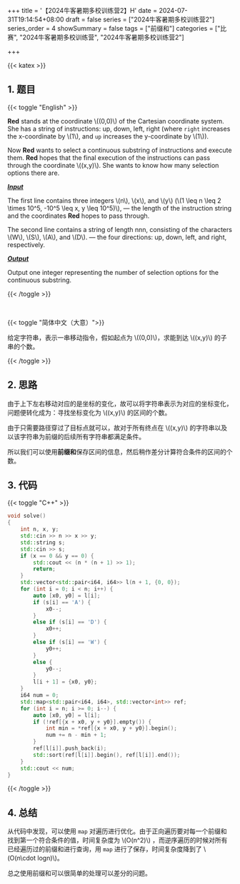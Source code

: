 +++
title = '【2024牛客暑期多校训练营2】H'
date = 2024-07-31T19:14:54+08:00
draft = false
series = ["2024牛客暑期多校训练营2"]
series_order = 4
showSummary = false
tags = ["前缀和"]
categories = ["比赛", "2024牛客暑期多校训练营", "2024牛客暑期多校训练营2"]

+++

{{< katex >}}

## 1. 题目

{{< toggle "English" >}}

**Red** stands at the coordinate \\((0,0)\\) of the Cartesian coordinate system. She has a string of instructions: up, down, left, right (where `right` increases the x-coordinate by \\(1\\), and `up` increases the y-coordinate by \\(1\\)).

Now **Red** wants to select a continuous substring of instructions and execute them. **Red** hopes that the final execution of the instructions can pass through the coordinate \\((x,y)\\). She wants to know how many selection options there are.

***<u>Input</u>***

The first line contains three integers \\(n\\), \\(x\\), and \\(y\\) (\\(1 \leq n \leq 2 \times 10^5, -10^5 \leq x, y \leq 10^5)\\), — the length of the instruction string and the coordinates **Red** hopes to pass through.

The second line contains a string of length nnn, consisting of the characters \\(W\\), \\(S\\), \\(A\\), and \\(D\\). — the four directions: up, down, left, and right, respectively.

***<u>Output</u>***

Output one integer representing the number of selection options for the continuous substring.

{{< /toggle >}}

<br>

{{< toggle "简体中文（大意）">}}

给定字符串，表示一串移动指令，假如起点为 \\((0,0)\\)，求能到达 \\((x,y)\\) 的子串的个数。

{{< /toggle >}}

## 2. 思路

由于上下左右移动对应的是坐标的变化，故可以将字符串表示为对应的坐标变化，问题便转化成为：寻找坐标变化为 \\((x,y)\\) 的区间的个数。

由于只需要路径穿过了目标点就可以，故对于所有终点在 \\((x,y)\\) 的字符串以及以该字符串为前缀的后续所有字符串都满足条件。

所以我们可以使用**前缀和**保存区间的信息，然后稍作差分计算符合条件的区间的个数。

## 3. 代码

{{< toggle "C++" >}}

```cpp
void solve()
{
    int n, x, y;
    std::cin >> n >> x >> y;
    std::string s;
    std::cin >> s;
    if (x == 0 && y == 0) {
        std::cout << (n * (n + 1) >> 1);
        return;
    }
    std::vector<std::pair<i64, i64>> l(n + 1, {0, 0});
    for (int i = 0; i < n; i++) {
        auto [x0, y0] = l[i];
        if (s[i] == 'A') {
            x0--;
        }
        else if (s[i] == 'D') {
            x0++;
        }
        else if (s[i] == 'W') {
            y0++;
        }
        else {
            y0--;
        }
        l[i + 1] = {x0, y0};
    }
    i64 num = 0;
    std::map<std::pair<i64, i64>, std::vector<int>> ref;
    for (int i = n; i >= 0; i--) {
        auto [x0, y0] = l[i];
        if (!ref[{x + x0, y + y0}].empty()) {
            int min = *ref[{x + x0, y + y0}].begin();
            num += n - min + 1;
        }
        ref[l[i]].push_back(i);
        std::sort(ref[l[i]].begin(), ref[l[i]].end());
    }
    std::cout << num;
}
```

{{< /toggle >}}

## 4. 总结

从代码中发现，可以使用 `map` 对遍历进行优化。由于正向遍历要对每一个前缀和找到第一个符合条件的值，时间复杂度为 \\(O(n^2)\\) ，而逆序遍历的时候对所有已经遍历过的前缀和进行查询，用 `map` 进行了保存，时间复杂度降到了 \\(O(n\cdot logn)\\)。

总之使用前缀和可以很简单的处理可以差分的问题。
